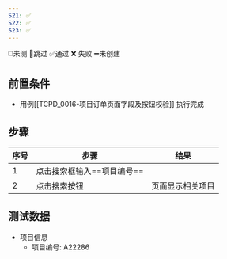 ```yaml
---
S21: ✅
S22: ✅
S23: ✅
---
```

◻️未测    🚫跳过     ✅通过    ❌ 失败    ➖未创建

## 前置条件

- 用例[[TCPD_0016-项目订单页面字段及按钮校验]] 执行完成

## 步骤

| 序号  | 步骤              | 结果       |
| --- | --------------- | -------- |
| 1   | 点击搜索框输入==项目编号== |          |
| 2   | 点击搜索按钮          | 页面显示相关项目 |

## 测试数据

- 项目信息
	- 项目编号: A22286
